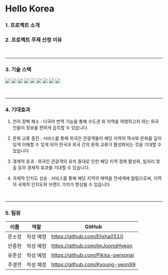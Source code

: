 # Hello Korea

### 1. 프로젝트 소개

### 2. 프로젝트 주제 선정 이유

<br>

---------------------

### 3. 기술 스택
<img src="https://img.shields.io/badge/selenium-43B02A?style=for-the-badge&logo=selenium&logoColor=white"> <img src="https://img.shields.io/badge/html5-E34F26?style=for-the-badge&logo=html5&logoColor=white"> <img src="https://img.shields.io/badge/css3-1572B6?style=for-the-badge&logo=css3&logoColor=white"> <img src="https://img.shields.io/badge/javascript-F7DF1E?style=for-the-badge&logo=javascript&logoColor=white"> <img src="https://img.shields.io/badge/python-3776AB?style=for-the-badge&logo=python&logoColor=white"> <img src="https://img.shields.io/badge/django-092E20?style=for-the-badge&logo=django&logoColor=white"> <img src="https://img.shields.io/badge/visualstudiocode-007ACC?style=for-the-badge&logo=visualstudiocode&logoColor=white"> <img src="https://img.shields.io/badge/git-F05032?style=for-the-badge&logo=git&logoColor=white"> <img src="https://img.shields.io/badge/github-181717?style=for-the-badge&logo=github&logoColor=white">


<br>

---------------------

### 4. 기대효과

1. 언어 장벽 해소 :  다국어 번역 기능을 통해 수도권 외 지역을 여행하고자 하는 외국인들이 정보를 편하게 습득할 수 있습니다.

2. 문화 교류 증진 : 서비스를 통해 외국인 관광객들이 해당 지역의 역사와 문화를 깊이 있게 이해할 수 있게 되어 한국과 외국 간의 문화 교류가 활성화되는 것을 기대할 수 있습니다

3. 경제적 효과 : 외국인 관광객의 유치 증대로 인한 해당 지역 경제 활성화, 일자리 창출 등의 경제적 효과를 기대할 수 있습니다.

4. 국제적 인지도 상승 : 서비스를 통해 해당 지역의 매력을 전세계에 알림으로써, 지역의 국제적 인지도와 브랜드 가치가 향상될 수 있습니다

<br>

-----------------------------------

### 5. 팀원

|이름|역할|GitHub|
|------|---|---|
|문소정| 작성 예정 |https://github.com/Elisha0510|
|안중현|작성 예정|https://github.com/ImJoongHyeon|
|유준상|작성 예정|https://github.com/Pikiss-personal|
|주경연|작성 예정|https://github.com/Kyoung-yeon99|
